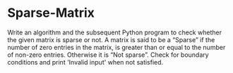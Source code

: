 # Sparse-Matrix
Write an algorithm and the subsequent Python program to check whether the given matrix is sparse or not. A matrix is said to be a “Sparse” if the number  of zero entries  in the matrix,  is greater than or equal to the number  of non-zero entries. Otherwise it is  “Not sparse”. Check for boundary conditions and print 'Invalid input' when not satisfied.
